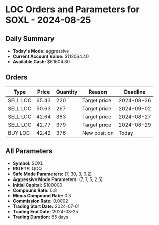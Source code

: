 # LOC Orders and Parameters for SOXL - 2024-08-25

## Daily Summary

- **Today's Mode:** aggressive
- **Current Account Value:** $112064.40
- **Available Cash:** $61604.80

## Orders

| Type | Price | Quantity | Reason | Deadline |
|------|-------|----------|--------|----------|
| SELL LOC | 65.43 | 220 | Target price | 2024-08-26 |
| SELL LOC | 50.63 | 267 | Target price | 2024-09-02 |
| SELL LOC | 42.64 | 383 | Target price | 2024-08-27 |
| SELL LOC | 42.77 | 379 | Target price | 2024-08-29 |
| BUY LOC | 42.42 | 376 | New position | Today |

## All Parameters

- **Symbol:** SOXL
- **RSI ETF:** QQQ
- **Safe Mode Parameters:** (7, 30, 3, 0.2)
- **Aggressive Mode Parameters:** (7, 7, 5, 2.5)
- **Initial Capital:** $100000
- **Compound Rate:** 0.8
- **Minus Compound Rate:** 0.3
- **Commission Rate:** 0.0002
- **Trading Start Date:** 2024-07-01
- **Trading End Date:** 2024-08-25
- **Trading Duration:** 55 days
